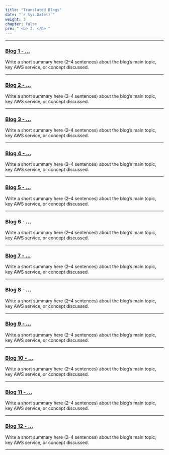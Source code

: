 ```yaml
---
title: "Translated Blogs"
date: "`r Sys.Date()`"
weight: 3
chapter: false
pre: " <b> 3. </b> "
---
```


---

### [Blog 1 - ...](3.1-Blog1/)
Write a short summary here (2–4 sentences) about the blog’s main topic, key AWS service, or concept discussed.

---

### [Blog 2 - ...](3.2-Blog2/)
Write a short summary here (2–4 sentences) about the blog’s main topic, key AWS service, or concept discussed.

---

### [Blog 3 - ...](3.3-Blog3/)
Write a short summary here (2–4 sentences) about the blog’s main topic, key AWS service, or concept discussed.

---

### [Blog 4 - ...](3.4-Blog4/)
Write a short summary here (2–4 sentences) about the blog’s main topic, key AWS service, or concept discussed.

---

### [Blog 5 - ...](3.5-Blog5/)
Write a short summary here (2–4 sentences) about the blog’s main topic, key AWS service, or concept discussed.

---

### [Blog 6 - ...](3.6-Blog6/)
Write a short summary here (2–4 sentences) about the blog’s main topic, key AWS service, or concept discussed.

---

### [Blog 7 - ...](3.7-Blog7/)
Write a short summary here (2–4 sentences) about the blog’s main topic, key AWS service, or concept discussed.

---

### [Blog 8 - ...](3.8-Blog8/)
Write a short summary here (2–4 sentences) about the blog’s main topic, key AWS service, or concept discussed.

---

### [Blog 9 - ...](3.9-Blog9/)
Write a short summary here (2–4 sentences) about the blog’s main topic, key AWS service, or concept discussed.

---

### [Blog 10 - ...](3.10-Blog10/)
Write a short summary here (2–4 sentences) about the blog’s main topic, key AWS service, or concept discussed.

---

### [Blog 11 - ...](3.11-Blog11/)
Write a short summary here (2–4 sentences) about the blog’s main topic, key AWS service, or concept discussed.

---

### [Blog 12 - ...](3.12-Blog12/)
Write a short summary here (2–4 sentences) about the blog’s main topic, key AWS service, or concept discussed.

---

